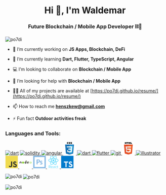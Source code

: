 <h1 align="center">Hi 👋, I'm Waldemar</h1>
<h3 align="center">Future Blockchain / Mobile App Developer ⛓️📱</h3>

<p align="left"> <img src="https://komarev.com/ghpvc/?username=po7di&label=Profile%20views&color=0e75b6&style=flat" alt="po7di" /> </p>

- 🔭 I’m currently working on **JS Apps, Blockchain, DeFi**

- 🌱 I’m currently learning **Dart, Flutter, TypeScript, Angular**

- 💻 I’m looking to collaborate on **Blockchain / Mobile App**

- 🤝 I’m looking for help with **Blockchain / Mobile App**

- 👨‍💻 All of my projects are available at [https://po7di.github.io/resume/](https://po7di.github.io/resume/)

- 📫 How to reach me **henszkew@gmail.com**

- ⚡ Fun fact **Outdoor activities freak**

<p align="left">
</p>

<h3 align="left">Languages and Tools:</h3>
<p align="left"> <a href="https://cdnlogo.com/logo/ethereum_39400.html" target="_blank" rel="noreferrer"><img src="https://cdn.cdnlogo.com/logos/e/97/ethereum.svg" alt="dart" width="40" height="40"/></a> <a href="https://cdnlogo.com/logo/solidity_63893.html" target="_blank" rel="noreferrer"><img src="https://cdn.cdnlogo.com/logos/s/73/solidity.svg" alt="solidity" width="40" height="40"</a> <a href="https://angular.io" target="_blank" rel="noreferrer"> <img src="https://angular.io/assets/images/logos/angular/angular.svg" alt="angular" width="40" height="40"/> </a> <a href="https://www.w3schools.com/css/" target="_blank" rel="noreferrer"> <img src="https://raw.githubusercontent.com/devicons/devicon/master/icons/css3/css3-original-wordmark.svg" alt="css3" width="40" height="40"/> </a> <a href="https://dart.dev" target="_blank" rel="noreferrer"> <img src="https://www.vectorlogo.zone/logos/dartlang/dartlang-icon.svg" alt="dart" width="40" height="40"/> </a> <a href="https://flutter.dev" target="_blank" rel="noreferrer"> <img src="https://www.vectorlogo.zone/logos/flutterio/flutterio-icon.svg" alt="flutter" width="40" height="40"/> </a> <a href="https://git-scm.com/" target="_blank" rel="noreferrer"> <img src="https://www.vectorlogo.zone/logos/git-scm/git-scm-icon.svg" alt="git" width="40" height="40"/> </a> <a href="https://www.w3.org/html/" target="_blank" rel="noreferrer"> <img src="https://raw.githubusercontent.com/devicons/devicon/master/icons/html5/html5-original-wordmark.svg" alt="html5" width="40" height="40"/> </a> <a href="https://www.adobe.com/in/products/illustrator.html" target="_blank" rel="noreferrer"> <img src="https://www.vectorlogo.zone/logos/adobe_illustrator/adobe_illustrator-icon.svg" alt="illustrator" width="40" height="40"/> </a> <a href="https://developer.mozilla.org/en-US/docs/Web/JavaScript" target="_blank" rel="noreferrer"> <img src="https://raw.githubusercontent.com/devicons/devicon/master/icons/javascript/javascript-original.svg" alt="javascript" width="40" height="40"/> </a> <a href="https://nodejs.org" target="_blank" rel="noreferrer"> <img src="https://raw.githubusercontent.com/devicons/devicon/master/icons/nodejs/nodejs-original-wordmark.svg" alt="nodejs" width="40" height="40"/> </a> <a href="https://www.photoshop.com/en" target="_blank" rel="noreferrer"> <img src="https://raw.githubusercontent.com/devicons/devicon/master/icons/photoshop/photoshop-line.svg" alt="photoshop" width="40" height="40"/> </a> <a href="https://reactjs.org/" target="_blank" rel="noreferrer"> <img src="https://raw.githubusercontent.com/devicons/devicon/master/icons/react/react-original-wordmark.svg" alt="react" width="40" height="40"/> </a> <a href="https://www.typescriptlang.org/" target="_blank" rel="noreferrer"> <img src="https://raw.githubusercontent.com/devicons/devicon/master/icons/typescript/typescript-original.svg" alt="typescript" width="40" height="40"/> </a> </p>

<p><img align="left" src="https://github-readme-stats.vercel.app/api/top-langs?username=po7di&show_icons=true&locale=en&layout=compact" alt="po7di" /></p>

<p>&nbsp;<img align="center" src="https://github-readme-stats.vercel.app/api?username=po7di&show_icons=true&locale=en" alt="po7di" /></p>

<p><img align="center" src="https://github-readme-streak-stats.herokuapp.com/?user=po7di&" alt="po7di" /></p>
